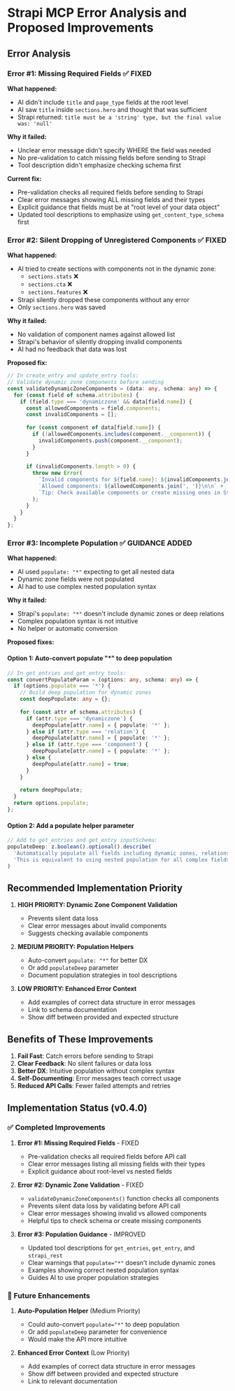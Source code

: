 # Strapi MCP Error Analysis and Proposed Improvements

## Error Analysis

### Error #1: Missing Required Fields ✅ FIXED

**What happened:**
- AI didn't include `title` and `page_type` fields at the root level
- AI saw `title` inside `sections.hero` and thought that was sufficient
- Strapi returned: `title must be a 'string' type, but the final value was: 'null'`

**Why it failed:**
- Unclear error message didn't specify WHERE the field was needed
- No pre-validation to catch missing fields before sending to Strapi
- Tool description didn't emphasize checking schema first

**Current fix:**
- Pre-validation checks all required fields before sending to Strapi
- Clear error messages showing ALL missing fields and their types
- Explicit guidance that fields must be at "root level of your data object"
- Updated tool descriptions to emphasize using `get_content_type_schema` first

### Error #2: Silent Dropping of Unregistered Components ✅ FIXED

**What happened:**
- AI tried to create sections with components not in the dynamic zone:
  - `sections.stats` ❌
  - `sections.cta` ❌
  - `sections.features` ❌
- Strapi silently dropped these components without any error
- Only `sections.hero` was saved

**Why it failed:**
- No validation of component names against allowed list
- Strapi's behavior of silently dropping invalid components
- AI had no feedback that data was lost

**Proposed fix:**
```typescript
// In create_entry and update_entry tools:
// Validate dynamic zone components before sending
const validateDynamicZoneComponents = (data: any, schema: any) => {
  for (const field of schema.attributes) {
    if (field.type === 'dynamiczone' && data[field.name]) {
      const allowedComponents = field.components;
      const invalidComponents = [];
      
      for (const component of data[field.name]) {
        if (!allowedComponents.includes(component.__component)) {
          invalidComponents.push(component.__component);
        }
      }
      
      if (invalidComponents.length > 0) {
        throw new Error(
          `Invalid components for ${field.name}: ${invalidComponents.join(', ')}\n` +
          `Allowed components: ${allowedComponents.join(', ')}\n\n` +
          `Tip: Check available components or create missing ones in Strapi admin.`
        );
      }
    }
  }
};
```

### Error #3: Incomplete Population ✅ GUIDANCE ADDED

**What happened:**
- AI used `populate: "*"` expecting to get all nested data
- Dynamic zone fields were not populated
- AI had to use complex nested population syntax

**Why it failed:**
- Strapi's `populate: "*"` doesn't include dynamic zones or deep relations
- Complex population syntax is not intuitive
- No helper or automatic conversion

**Proposed fixes:**

#### Option 1: Auto-convert populate "*" to deep population
```typescript
// In get_entries and get_entry tools:
const convertPopulateParam = (options: any, schema: any) => {
  if (options.populate === '*') {
    // Build deep population for dynamic zones
    const deepPopulate: any = {};
    
    for (const attr of schema.attributes) {
      if (attr.type === 'dynamiczone') {
        deepPopulate[attr.name] = { populate: '*' };
      } else if (attr.type === 'relation') {
        deepPopulate[attr.name] = { populate: '*' };
      } else if (attr.type === 'component') {
        deepPopulate[attr.name] = { populate: '*' };
      } else {
        deepPopulate[attr.name] = true;
      }
    }
    
    return deepPopulate;
  }
  return options.populate;
};
```

#### Option 2: Add a populate helper parameter
```typescript
// Add to get_entries and get_entry inputSchema:
populateDeep: z.boolean().optional().describe(
  'Automatically populate all fields including dynamic zones, relations, and components. ' +
  'This is equivalent to using nested population for all complex fields.'
)
```

## Recommended Implementation Priority

1. **HIGH PRIORITY: Dynamic Zone Component Validation**
   - Prevents silent data loss
   - Clear error messages about invalid components
   - Suggests checking available components

2. **MEDIUM PRIORITY: Population Helpers**
   - Auto-convert `populate: "*"` for better DX
   - Or add `populateDeep` parameter
   - Document population strategies in tool descriptions

3. **LOW PRIORITY: Enhanced Error Context**
   - Add examples of correct data structure in error messages
   - Link to schema documentation
   - Show diff between provided and expected structure

## Benefits of These Improvements

1. **Fail Fast**: Catch errors before sending to Strapi
2. **Clear Feedback**: No silent failures or data loss
3. **Better DX**: Intuitive population without complex syntax
4. **Self-Documenting**: Error messages teach correct usage
5. **Reduced API Calls**: Fewer failed attempts and retries

## Implementation Status (v0.4.0)

### ✅ Completed Improvements

1. **Error #1: Missing Required Fields** - FIXED
   - Pre-validation checks all required fields before API call
   - Clear error messages listing all missing fields with their types
   - Explicit guidance about root-level vs nested fields

2. **Error #2: Dynamic Zone Validation** - FIXED
   - `validateDynamicZoneComponents()` function checks all components
   - Prevents silent data loss by validating before API call
   - Clear error messages showing invalid vs allowed components
   - Helpful tips to check schema or create missing components

3. **Error #3: Population Guidance** - IMPROVED
   - Updated tool descriptions for `get_entries`, `get_entry`, and `strapi_rest`
   - Clear warnings that `populate="*"` doesn't include dynamic zones
   - Examples showing correct nested population syntax
   - Guides AI to use proper population strategies

### 🚧 Future Enhancements

1. **Auto-Population Helper** (Medium Priority)
   - Could auto-convert `populate="*"` to deep population
   - Or add `populateDeep` parameter for convenience
   - Would make the API more intuitive

2. **Enhanced Error Context** (Low Priority)  
   - Add examples of correct data structure in error messages
   - Show diff between provided and expected structure
   - Link to relevant documentation